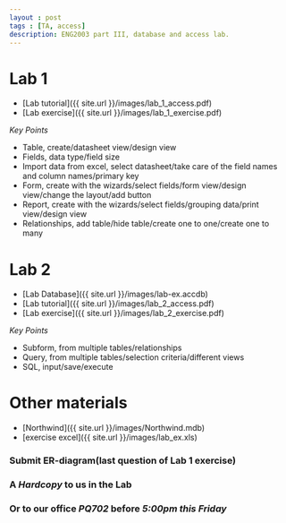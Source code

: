 ```yaml
---
layout : post
tags : [TA, access]
description: ENG2003 part III, database and access lab.
---
```


# Lab 1    
+ [Lab tutorial]({{ site.url }}/images/lab_1_access.pdf)    
+ [Lab exercise]({{ site.url }}/images/lab_1_exercise.pdf)    

*Key Points*    

+ Table, create/datasheet view/design view    
+ Fields, data type/field size    
+ Import data from excel, select datasheet/take care of the field names and column names/primary key    
+ Form, create with the wizards/select fields/form view/design view/change the layout/add button    
+ Report, create with the wizards/select fields/grouping data/print view/design view    
+ Relationships, add table/hide table/create one to one/create one to many    

# Lab 2    
+ [Lab Database]({{ site.url }}/images/lab-ex.accdb)
+ [Lab tutorial]({{ site.url }}/images/lab_2_access.pdf)    
+ [Lab exercise]({{ site.url }}/images/lab_2_exercise.pdf)    

*Key Points*

+ Subform, from multiple tables/relationships
+ Query, from multiple tables/selection criteria/different views
+ SQL, input/save/execute

# Other materials    
+ [Northwind]({{ site.url }}/images/Northwind.mdb)    
+ [exercise excel]({{ site.url }}/images/lab_ex.xls)   

### Submit ER-diagram(last question of Lab 1 exercise)

### A *Hardcopy* to us in the Lab
    
### Or to our office *PQ702* before *5:00pm this Friday*




